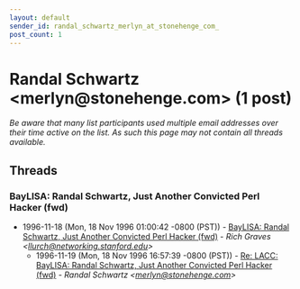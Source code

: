 ```yaml
---
layout: default
sender_id: randal_schwartz_merlyn_at_stonehenge_com_
post_count: 1
---
```


# Randal Schwartz <merlyn<span>@</span>stonehenge.com> (1 post)

_Be aware that many list participants used multiple email addresses over their time active on the list. As such this page may not contain all threads available._

## Threads

### BayLISA: Randal Schwartz, Just Another Convicted Perl Hacker (fwd)
+ 1996-11-18 (Mon, 18 Nov 1996 01:00:42 -0800 (PST)) - [BayLISA: Randal Schwartz, Just Another Convicted Perl Hacker (fwd)](/archive/1996/11/9c2007d51be09d9392b9919c4861a4b19575a1119d4be72ee7512ad908840c6d) - _Rich Graves \<llurch@networking.stanford.edu\>_
  + 1996-11-19 (Mon, 18 Nov 1996 16:57:39 -0800 (PST)) - [Re: LACC: BayLISA: Randal Schwartz, Just Another Convicted Perl Hacker (fwd)](/archive/1996/11/52ab9a6f0c36bf75355f6988ea940af4175c0c1d23f9725877e3176e80a59ed9) - _Randal Schwartz \<merlyn@stonehenge.com\>_

